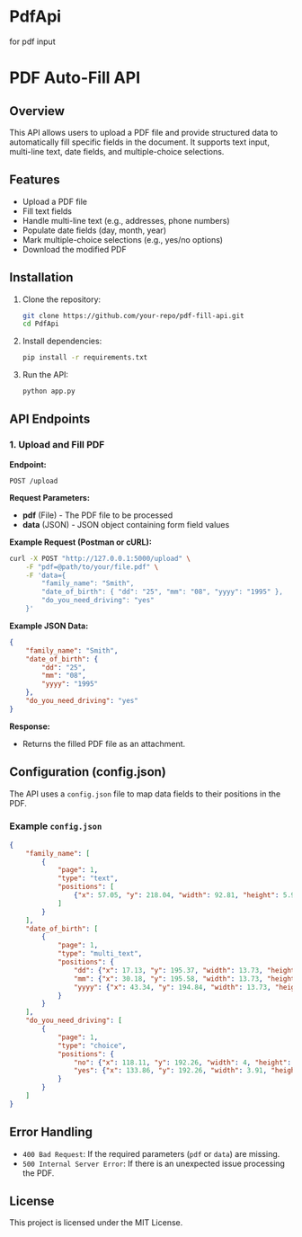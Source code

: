 # PdfApi
for pdf input
# PDF Auto-Fill API

## Overview
This API allows users to upload a PDF file and provide structured data to automatically fill specific fields in the document. It supports text input, multi-line text, date fields, and multiple-choice selections.

## Features
- Upload a PDF file
- Fill text fields
- Handle multi-line text (e.g., addresses, phone numbers)
- Populate date fields (day, month, year)
- Mark multiple-choice selections (e.g., yes/no options)
- Download the modified PDF

## Installation
1. Clone the repository:
   ```sh
   git clone https://github.com/your-repo/pdf-fill-api.git
   cd PdfApi
   ```
2. Install dependencies:
   ```sh
   pip install -r requirements.txt
   ```
3. Run the API:
   ```sh
   python app.py
   ```

## API Endpoints
### 1. Upload and Fill PDF
**Endpoint:**
```
POST /upload
```
**Request Parameters:**
- **pdf** (File) - The PDF file to be processed
- **data** (JSON) - JSON object containing form field values

**Example Request (Postman or cURL):**
```sh
curl -X POST "http://127.0.0.1:5000/upload" \
    -F "pdf=@path/to/your/file.pdf" \
    -F 'data={
        "family_name": "Smith",
        "date_of_birth": { "dd": "25", "mm": "08", "yyyy": "1995" },
        "do_you_need_driving": "yes"
    }'
```

**Example JSON Data:**
```json
{
    "family_name": "Smith",
    "date_of_birth": {
        "dd": "25",
        "mm": "08",
        "yyyy": "1995"
    },
    "do_you_need_driving": "yes"
}
```

**Response:**
- Returns the filled PDF file as an attachment.

## Configuration (config.json)
The API uses a `config.json` file to map data fields to their positions in the PDF.

### Example `config.json`
```json
{
    "family_name": [
        {
            "page": 1,
            "type": "text",
            "positions": [
                {"x": 57.05, "y": 218.04, "width": 92.81, "height": 5.91}
            ]
        }
    ],
    "date_of_birth": [
        {
            "page": 1,
            "type": "multi_text",
            "positions": {
                "dd": {"x": 17.13, "y": 195.37, "width": 13.73, "height": 4.82},
                "mm": {"x": 30.18, "y": 195.58, "width": 13.73, "height": 4.82},
                "yyyy": {"x": 43.34, "y": 194.84, "width": 13.73, "height": 4.82}
            }
        }
    ],
    "do_you_need_driving": [
        {
            "page": 1,
            "type": "choice",
            "positions": {
                "no": {"x": 118.11, "y": 192.26, "width": 4, "height": 4},
                "yes": {"x": 133.86, "y": 192.26, "width": 3.91, "height": 3.91}
            }
        }
    ]
}
```

## Error Handling
- `400 Bad Request`: If the required parameters (`pdf` or `data`) are missing.
- `500 Internal Server Error`: If there is an unexpected issue processing the PDF.

## License
This project is licensed under the MIT License.
